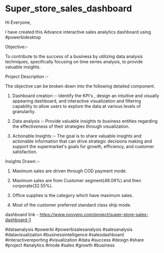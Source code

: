 # Super_store_sales_dashboard



Hi Everyone,

I have created this Advance interactive sales analytics dashboard using #powerbidesktop

 Objective:-

 To contribute to the success of a business by utilizing data analysis techniques, specifically focusing on time series analysis, to provide valuable insights.

 Project Description :-

 The objective can be broken down into the following detailed component.

 1. Dashboard creation :- Identify the KPI's , design an intuitive and visually appearing dashboard, and interactive visualization and filtering capability to allow users to explore the data at various levels of granularity.

 2. Data analysis :- Provide valuable insights to business entities regarding the effectiveness of their strategies through visualization.

 3. Actionable Insights :- The goal is to share valuable insights and actionable information that can drive strategic decisions making and support the supermarket's goals for growth, efficiency, and customer satisfaction.

 

 Insights Drawn :-

 1. Maximum sales are driven through COD payment mode.

 2. Maximum sales are from Customer segment(48.09%) and then corporate(32.55%).

 3. Office supplies is the category which have maximum sales.

 4. Most of the customer preferred standard class ship mode.

 

 dashboard link - https://www.novypro.com/project/super-store-sales-dashboard-1

 

 #dataanalysis #powerbi #powerbisalesanalysis #salesanalysis #datavisualization #businessintelligence #salesdashboard #interactivereporting #visualization #data #success #design #share #project #analytics #mode #sales #growth #business 
